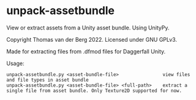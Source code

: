 # unpack-assetbundle

View or extract assets from a Unity asset bundle. Using UnityPy.

Copyright Thomas van der Berg 2022. Licensed under GNU GPLv3.

Made for extracting files from .dfmod files for Daggerfall Unity.

Usage:

    unpack-assetbundle.py <asset-bundle-file>                view files and file types in asset bundle
    unpack-assetbundle.py <asset-bundle-file> <full-path>    extract a single file from asset bundle. Only Texture2D supported for now.
